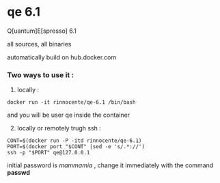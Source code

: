 # qe 6.1
Q[uantum]E[spresso] 6.1 

all sources, all binaries

automatically build on hub.docker.com

### Two ways to use it :

1. locally :    
  ```
  docker run -it rinnocente/qe-6.1 /bin/bash
  ```
  and you will be user qe inside the container
 
  
2. locally or remotely trugh ssh :
  ```
  CONT=$(docker run -P -itd rinnocente/qe-6.1)
  PORT=$(docker port "$CONT" |sed -e 's/.*://')
  ssh -p "$PORT" qe@127.0.0.1
 ```
 
 initial password is *mammamia* , change it 
 immediately with the command **passwd**
 

